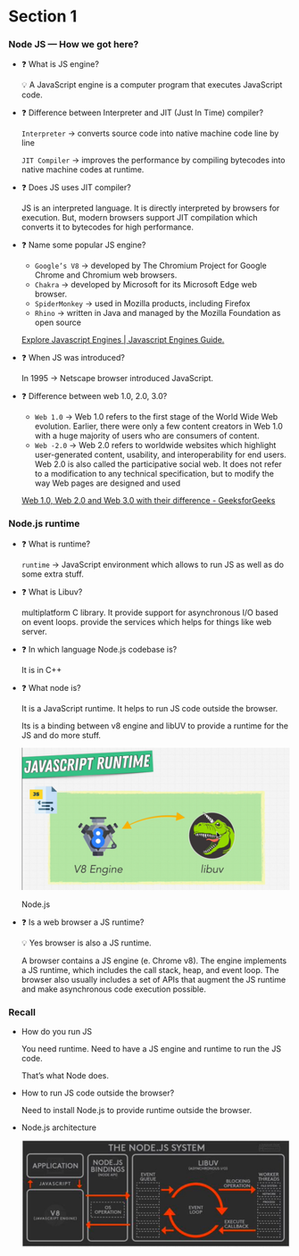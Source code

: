 # Section 1

### Node JS — How we got here?

- ❓ What is JS engine?
    
    <aside>
    💡 A JavaScript engine is a computer program that executes JavaScript code.
    
    </aside>
    
- ❓ Difference between Interpreter and JIT (Just In Time) compiler?
    
    `Interpreter` → converts source code into native machine code line by line
    
    `JIT Compiler` → improves the performance by compiling bytecodes into native machine codes at runtime.
    
     
    
- ❓ Does JS uses JIT compiler?
    
    JS is an interpreted language. It is directly interpreted by browsers for execution. But, modern browsers support JIT compilation which converts it to bytecodes for high performance.
    
- ❓ Name some popular JS engine?
    - `Google’s V8` → developed by The Chromium Project for Google Chrome and Chromium web browsers.
    - `Chakra` → developed by Microsoft for its Microsoft Edge web browser.
    - `SpiderMonkey` → used in Mozilla products, including Firefox
    - `Rhino` → written in Java and managed by the Mozilla Foundation as open source
    
    [Explore Javascript Engines | Javascript Engines Guide.](https://www.zeolearn.com/magazine/the-engines-explore-javascript-engines)
    
- ❓ When JS was introduced?
    
    In 1995 → Netscape browser introduced JavaScript.
    
     
    
- ❓ Difference between web 1.0, 2.0, 3.0?
    - `Web 1.0` → Web 1.0 refers to the first stage of the World Wide Web evolution. Earlier, there were only a few content creators in Web 1.0 with a huge majority of users who are consumers of content.
    - `Web -2.0` → Web 2.0 refers to worldwide websites which highlight user-generated content, usability, and interoperability for end users. Web 2.0 is also called the participative social web. It does not refer to a modification to any technical specification, but to modify the way Web pages are designed and used
    
    [Web 1.0, Web 2.0 and Web 3.0 with their difference - GeeksforGeeks](https://www.geeksforgeeks.org/web-1-0-web-2-0-and-web-3-0-with-their-difference/)
    

### Node.js runtime

- ❓ What is runtime?
    
    `runtime` → JavaScript environment which allows to run JS as well as do some extra stuff.
    
- ❓ What is Libuv?
    
    multiplatform C library. It provide support for asynchronous I/O based on event loops. provide the services which helps for things like web server.
    
- ❓ In which language Node.js codebase is?
    
    It is in C++
    
- ❓ What node is?
    
    It is a JavaScript runtime. It helps to run JS code outside the browser.
    
    Its is a binding between v8 engine and libUV to provide a runtime for the JS and do more stuff.
    
    ![Node.js](images/Untitled.png)
    
    Node.js
    
- ❓ Is a web browser a JS runtime?
    
    <aside>
    💡 Yes browser is also a JS runtime.
    
    </aside>
    
    A browser contains a JS engine (e. Chrome v8). The engine implements a JS runtime, which includes the call stack, heap, and event loop. The browser also usually includes a set of APIs that augment the JS runtime and make asynchronous code execution possible.
    

### Recall

- How do you run JS
    
    You need runtime. Need to have a JS engine and runtime to run the JS code.
    
    That’s what Node does.
    
- How to run JS code outside the browser?
    
    Need to install Node.js to provide runtime outside the browser.
    
- Node.js architecture
    
    ![Untitled](images/Untitled%201.png)
